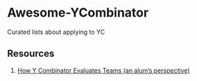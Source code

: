 # Awesome-YCombinator
Curated lists about applying to YC

## Resources
  1. [How Y Combinator Evaluates Teams (an alum’s perspective)](http://www.jasonshen.com/2012/thoughts-on-how-y-combinator-evaluates-teams/)
